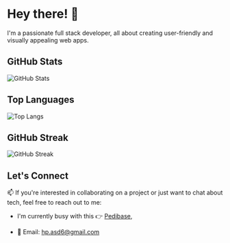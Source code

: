 # Hey there! 👋

I'm a passionate full stack developer, all about creating user-friendly and visually appealing web apps. 

## GitHub Stats
![GitHub Stats](https://github-readme-stats.vercel.app/api?username=themba-asd&show_icons=true&hide_title=true&hide_border=true&count_private=true)

## Top Languages
![Top Langs](https://github-readme-stats.vercel.app/api/top-langs/?username=themba-asd&layout=compact&hide_title=true&hide_border=true)

## GitHub Streak
![GitHub Streak](https://github-readme-streak-stats.herokuapp.com/?user=themba-asd&hide_border=true)

## Let's Connect

📫 If you're interested in collaborating on a project or just want to chat about tech, feel free to reach out to me:
  - I'm currently busy with this 👉 [Pedibase](https://github.com/themba-asd/pedibase_frontend),

- 📧 Email: [hp.asd6@gmail.com](mailto:hp.asd6@gmail.com)
